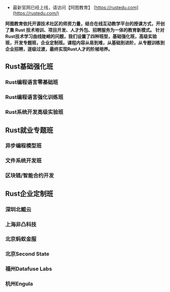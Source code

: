 
* 最新官网已经上线，请访问【阿图教育】 [https://rustedu.com](https://rustedu.com/)

**阿图教育依托开源技术社区的师资力量，结合在线互动教学平台的授课方式，开创了集 Rust 技术培训、项目开发、人才外包、招聘服务为一体的教育新模式。 针对Rust技术学习曲线陡峭的问题，我们设置了四种班型，基础强化班，高级实验班，开发专题班，企业定制班。课程内容从易到难，从基础到进阶，从专题训练到企业招聘，逐级过渡，最终实现Rust人才的阶梯培养。**

## Rust基础强化班
### Rust编程语言零基础班
### Rust编程语言强化训练班
### Rust系统开发高级实验班

## Rust就业专题班
### 异步编程模型班
### 文件系统开发班
### 区块链/智能合约开发

## Rust企业定制班
### 深圳北鲲云
### 上海非凸科技
### 北京蚂蚁金服
### 北京Second State
### 福州Datafuse Labs
### 杭州Engula

